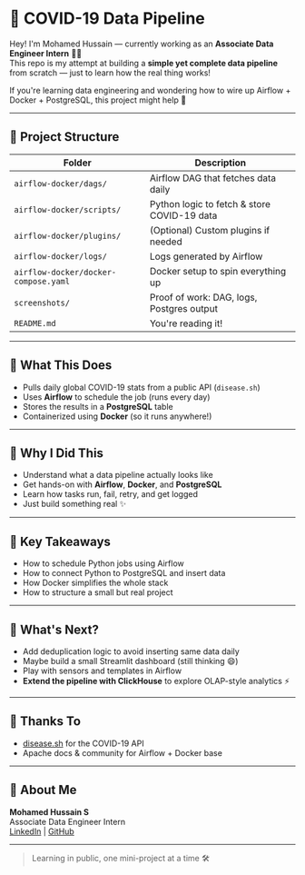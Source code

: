 # 🦠 COVID-19 Data Pipeline

Hey! I'm Mohamed Hussain — currently working as an **Associate Data Engineer Intern** 👨‍💻  
This repo is my attempt at building a **simple yet complete data pipeline** from scratch — just to learn how the real thing works!

If you're learning data engineering and wondering how to wire up Airflow + Docker + PostgreSQL, this project might help 🎯

---

## 📁 Project Structure

| Folder | Description |
|--------|-------------|
| `airflow-docker/dags/` | Airflow DAG that fetches data daily |
| `airflow-docker/scripts/` | Python logic to fetch & store COVID-19 data |
| `airflow-docker/plugins/` | (Optional) Custom plugins if needed |
| `airflow-docker/logs/` | Logs generated by Airflow |
| `airflow-docker/docker-compose.yaml` | Docker setup to spin everything up |
| `screenshots/` | Proof of work: DAG, logs, Postgres output |
| `README.md` | You're reading it! |

---

## 🚀 What This Does

- Pulls daily global COVID-19 stats from a public API (`disease.sh`)
- Uses **Airflow** to schedule the job (runs every day)
- Stores the results in a **PostgreSQL** table
- Containerized using **Docker** (so it runs anywhere!)

---

## 🎯 Why I Did This

- Understand what a data pipeline actually looks like  
- Get hands-on with **Airflow**, **Docker**, and **PostgreSQL**  
- Learn how tasks run, fail, retry, and get logged  
- Just build something real ✨

---

## 🧠 Key Takeaways

- How to schedule Python jobs using Airflow
- How to connect Python to PostgreSQL and insert data
- How Docker simplifies the whole stack
- How to structure a small but real project

---

## 🔧 What's Next?

* Add deduplication logic to avoid inserting same data daily
* Maybe build a small Streamlit dashboard (still thinking 😄)
* Play with sensors and templates in Airflow
* **Extend the pipeline with ClickHouse** to explore OLAP-style analytics ⚡
---

## 🙌 Thanks To

- [disease.sh](https://disease.sh/) for the COVID-19 API  
- Apache docs & community for Airflow + Docker base  

---

## 👋 About Me

**Mohamed Hussain S**  
Associate Data Engineer Intern  
[LinkedIn](https://linkedin.com/in/hussainmohhdd) | [GitHub](https://github.com/mohhddhassan)

---

> Learning in public, one mini-project at a time 🛠️

